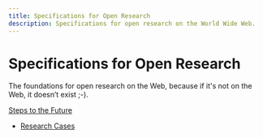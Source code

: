 ```yaml
---
title: Specifications for Open Research
description: Specifications for open research on the World Wide Web.
---
```

# Specifications for Open Research

The foundations for open research on the Web, because if it's not on the Web, it doesn’t exist ;-).

[Steps to the Future]()

* [Research Cases](research-cases/)
